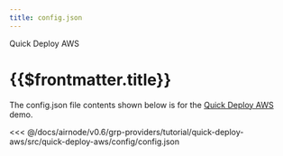 ```yaml
---
title: config.json
---
```


<TitleSpan>Quick Deploy AWS</TitleSpan>

# {{$frontmatter.title}}

<VersionWarning/>

The config.json file contents shown below is for the [Quick Deploy AWS](./)
demo.

<!-- prettier-ignore -->
<<< @/docs/airnode/v0.6/grp-providers/tutorial/quick-deploy-aws/src/quick-deploy-aws/config/config.json
